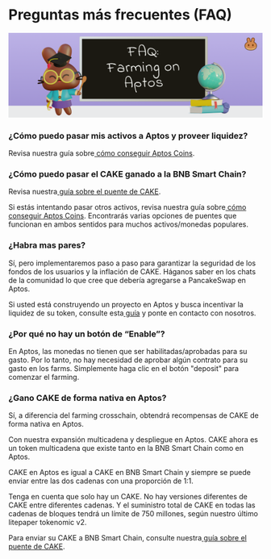 # Preguntas más frecuentes (FAQ)

![](../../../.gitbook/assets/0)

### ¿Cómo puedo pasar mis activos a Aptos y proveer liquidez? <a href="#_3wmsrl2o6ha5" id="_3wmsrl2o6ha5"></a>

Revisa nuestra guía sobre[ cómo conseguir Aptos Coins](https://docs.pancakeswap.finance/v/espanol/empezando-en-pancakeswap-aptos/como-conseguir-aptos-coins).

### ¿Cómo puedo pasar el CAKE ganado a la BNB Smart Chain? <a href="#_1pekq4o0ufxe" id="_1pekq4o0ufxe"></a>

Revisa nuestra[ guía sobre el puente de CAKE](https://docs.pancakeswap.finance/v/espanol/empezando-en-pancakeswap-aptos/guia-del-puente-de-cake).

Si estás intentando pasar otros activos, revisa nuestra guía sobre[ cómo conseguir Aptos Coins](https://docs.pancakeswap.finance/v/espanol/empezando-en-pancakeswap-aptos/como-conseguir-aptos-coins). Encontrarás varias opciones de puentes que funcionan en ambos sentidos para muchos activos/monedas populares.

### ¿Habra mas pares? <a href="#_3lqhzdklxm7n" id="_3lqhzdklxm7n"></a>

Sí, pero implementaremos paso a paso para garantizar la seguridad de los fondos de los usuarios y la inflación de CAKE. Háganos saber en los chats de la comunidad lo que cree que debería agregarse a PancakeSwap en Aptos.

Si usted está construyendo un proyecto en Aptos y busca incentivar la liquidez de su token, consulte esta[ guía](https://docs.pancakeswap.finance/v/espanol/implementacion-en-aptos) y ponte en contacto con nosotros.

### ¿Por qué no hay un botón de “Enable”? <a href="#_3ku9sdnchym7" id="_3ku9sdnchym7"></a>

En Aptos, las monedas no tienen que ser habilitadas/aprobadas para su gasto. Por lo tanto, no hay necesidad de aprobar algún contrato para su gasto en los farms. Simplemente haga clic en el botón "deposit" para comenzar el farming.

### ¿Gano CAKE de forma nativa en Aptos? <a href="#_20g7rx2r3fcp" id="_20g7rx2r3fcp"></a>

Sí, a diferencia del farming crosschain, obtendrá recompensas de CAKE de forma nativa en Aptos.

Con nuestra expansión multicadena y despliegue en Aptos. CAKE ahora es un token multicadena que existe tanto en la BNB Smart Chain como en Aptos.

CAKE en Aptos es igual a CAKE en BNB Smart Chain y siempre se puede enviar entre las dos cadenas con una proporción de 1:1.

Tenga en cuenta que solo hay un CAKE. No hay versiones diferentes de CAKE entre diferentes cadenas. Y el suministro total de CAKE en todas las cadenas de bloques tendrá un límite de 750 millones, según nuestro último litepaper tokenomic v2.

Para enviar su CAKE a BNB Smart Chain, consulte nuestra[ guía sobre el puente de CAKE](https://docs.pancakeswap.finance/v/espanol/empezando-en-pancakeswap-aptos/guia-del-puente-de-cake).
